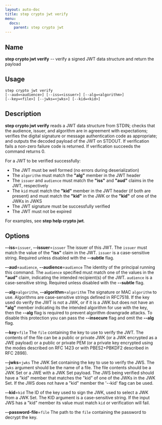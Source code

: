 ```yaml
---
layout: auto-doc
title: step crypto jwt verify
menu:
  docs:
    parent: step crypto jwt
---
```


## Name
**step crypto jwt verify** -- verify a signed JWT data structure and return the payload

## Usage

```raw
step crypto jwt verify
[--aud=<audience>] [--iss=<issuer>] [--alg=<algorithm>]
[--key=<file>] [--jwks=<jwks>] [--kid=<kid>]
```

## Description

**step crypto jwt verify** reads a JWT data structure from STDIN; checks that
the audience, issuer, and algorithm are in agreement with expectations;
verifies the digital signature or message authentication code as appropriate;
and outputs the decoded payload of the JWT on STDOUT. If verification fails a
non-zero failure code is returned. If verification succeeds the command
returns 0.

For a JWT to be verified successfully:

  * The JWT must be well formed (no errors during deserialization)
  * The `algorithm` must match the **"alg"** member in the JWT header
  * The `issuer` and `audience` must match the **"iss"** and **"aud"** claims in the JWT,
    respectively
  * The `kid` must match the **"kid"** member in the JWT header (if both are
    present) and must match the **"kid"** in the JWK or the **"kid"** of one of the
    JWKs in JWKS
  * The JWT signature must be successfully verified
  * The JWT must not be expired

For examples, see **step help crypto jwt**.

## Options


**--iss**=`issuer`, **--issuer**=`issuer`
The issuer of this JWT. The `issuer` must match the value of the **"iss"** claim in
the JWT. `issuer` is a case-sensitive string. Required unless disabled with the **--subtle** flag.

**--aud**=`audience`, **--audience**=`audience`
The identity of the principal running this command. The `audience` specified
must match one of the values in the **"aud"** claim, indicating the intended
recipient(s) of the JWT. `audience` is a case-sensitive string. Required unless disabled with the
**--subtle** flag.

**--alg**=`algorithm`, **--algorithm**=`algorithm`
The signature or MAC `algorithm` to use. Algorithms are case-sensitive strings
defined in RFC7518. If the key used do verify the JWT is not a JWK, or if it
is a JWK but does not have an **"alg"** member indicating its the intended
algorithm for use with the key, then the **--alg** flag is required to prevent
algorithm downgrade attacks. To disable this protection you can pass the
**--insecure** flag and omit the **--alg** flag.

**--key**=`file`
The `file` containing the key to use to verify the JWT.
The contents of the file can be a public or private JWK (or a JWK
encrypted as a JWE payload) or a public or private PEM (or a private key
encrypted using the modes described on RFC 1423 or with PBES2+PBKDF2 described
in RFC 2898).

**--jwks**=`jwks`
The JWK Set containing the key to use to verify the JWS. The `jwks` argument
should be the name of a file. The file contents should be a JWK Set or a JWE
with a JWK Set payload. The JWS being verified should have a "kid" member that
matches the "kid" of one of the JWKs in the JWK Set. If the JWS does not have
a "kid" member the '--kid' flag can be used.

**--kid**=`kid`
The ID of the key used to sign the JWK, used to select a JWK from a JWK Set.
The KID argument is a case-sensitive string. If the input JWS has a "kid"
member its value must match `kid` or verification will fail.

**--password-file**=`file`
The path to the `file` containing the password to decrypt the key.

